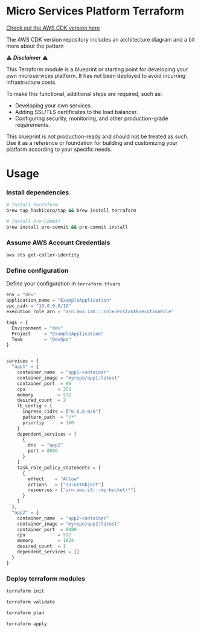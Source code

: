 # Micro Services Platform Terraform

[Check out the AWS CDK version here](https://github.com/dane-mortimer/micro-service-platform)

The AWS CDK version repository includes an architecture diagram and a bit more about the pattern

:warning: **_Disclaimer_** :warning:

This Terraform module is a blueprint or starting point for developing your own microservices platform. It has not been deployed to avoid incurring infrastructure costs.

To make this functional, additional steps are required, such as:

- Developing your own services.
- Adding SSL/TLS certificates to the load balancer.
- Configuring security, monitoring, and other production-grade requirements.

This blueprint is not production-ready and should not be treated as such. Use it as a reference or foundation for building and customizing your platform according to your specific needs.

# Usage

### Install dependencies

```bash
# Install terraform
brew tap hashicorp/tap && brew install terraform

# Install Pre-Commit
brew install pre-commit && pre-commit install
```

### Assume AWS Account Credentials

```bash
aws sts get-caller-identity
```

### Define configuration

Define your configuration in `terraform.tfvars`

```tfvars
env = "dev"
application_name = "ExampleApplication"
vpc_cidr = "10.0.0.0/16"
execution_role_arn = "arn:aws:iam:::role/ecsTaskExecutionRole"

tags = {
  Environment = "dev"
  Project     = "ExampleApplication"
  Team        = "DevOps"
}


services = {
  "app1" = {
    container_name  = "app1-container"
    container_image = "myrepo/app1:latest"
    container_port  = 80
    cpu            = 256
    memory         = 512
    desired_count  = 2
    lb_config = {
      ingress_cidrs = ["0.0.0.0/0"]
      pattern_path  = "/*"
      priortiy      = 100
    }
    dependent_services = [
      {
        dns  = "app2"
        port = 8080
      }
    ]
    task_role_policy_statements = [
      {
        effect    = "Allow"
        actions   = ["s3:GetObject"]
        resources = ["arn:aws:s3:::my-bucket/*"]
      }
    ]
  },
  "app2" = {
    container_name  = "app2-container"
    container_image = "myrepo/app2:latest"
    container_port  = 8080
    cpu            = 512
    memory         = 1024
    desired_count  = 1
    dependent_services = []
  }
}
```

### Deploy terraform modules

```bash
terraform init

terraform validate

terraform plan

terraform apply
```

